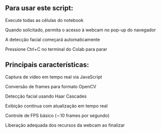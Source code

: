 ## Para usar este script:

Execute todas as células do notebook

Quando solicitado, permita o acesso à webcam no pop-up do navegador

A detecção facial começará automaticamente

Pressione Ctrl+C no terminal do Colab para parar

## Principais características:

Captura de vídeo em tempo real via JavaScript

Conversão de frames para formato OpenCV

Detecção facial usando Haar Cascades

Exibição contínua com atualização em tempo real

Controle de FPS básico (∼10 frames por segundo)

Liberação adequada dos recursos da webcam ao finalizar
